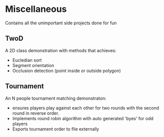 # Miscellaneous
Contains all the unimportant side projects done for fun
## TwoD
A 2D class demonstration with methods that achieves:
* Eucledian sort
* Segment orientation
* Occlusion detection (point inside or outside polygon)
## Tournament
An N people tournament matching demonstraton:
* ensures players play against each other for two rounds with the second round in reverse order. 
* Implements round robin algorithm with auto generated 'byes' for odd players
* Exports tournament order to file externally
